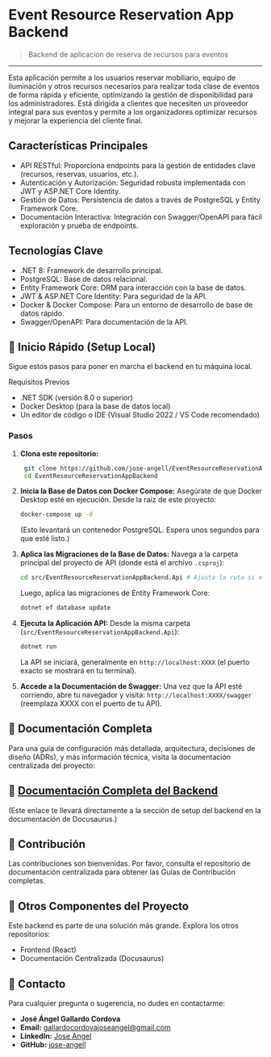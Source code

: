 # Event Resource Reservation App Backend
 > Backend de aplicacion de reserva de recursos para eventos

---
Esta aplicación permite a los usuarios reservar mobiliario, equipo de iluminación y otros recursos necesarios para realizar toda clase de eventos de forma rápida y eficiente, optimizando la gestión de disponibilidad para los administradores. Está dirigida a clientes que necesiten un proveedor integral para sus eventos y permite a los organizadores optimizar recursos y mejorar la experiencia del cliente final. 



## Características Principales
* API RESTful: Proporciona endpoints para la gestión de entidades clave (recursos, reservas, usuarios, etc.).
* Autenticación y Autorización: Seguridad robusta implementada con JWT y ASP.NET Core Identity.
* Gestión de Datos: Persistencia de datos a través de PostgreSQL y Entity Framework Core.
* Documentación Interactiva: Integración con Swagger/OpenAPI para fácil exploración y prueba de endpoints.



 ## Tecnologías Clave
* .NET 8: Framework de desarrollo principal.
* PostgreSQL: Base de datos relacional.
* Entity Framework Core: ORM para interacción con la base de datos.
* JWT & ASP.NET Core Identity: Para seguridad de la API.
* Docker & Docker Compose: Para un entorno de desarrollo de base de datos rápido.
* Swagger/OpenAPI: Para documentación de la API.



## 🚀 Inicio Rápido (Setup Local)
Sigue estos pasos para poner en marcha el backend en tu máquina local.

Requisitos Previos
* .NET SDK (versión 8.0 o superior)
* Docker Desktop (para la base de datos local)
* Un editor de código o IDE (Visual Studio 2022 / VS Code recomendado)

### Pasos
1. **Clona este repositorio:**

   ```bash
    git clone https://github.com/jose-angell/EventResourceReservationAppBackend.git
    cd EventResourceReservationAppBackend
    ```
    
3. **Inicia la Base de Datos con Docker Compose:**
  Asegúrate de que Docker Desktop esté en ejecución. Desde la raíz de este proyecto:

    ```bash
    docker-compose up -d
    ```
    (Esto levantará un contenedor PostgreSQL. Espera unos segundos para que esté listo.)
  
3. **Aplica las Migraciones de la Base de Datos:**
    Navega a la carpeta principal del proyecto de API (donde está el archivo `.csproj`):

    ```bash
    cd src/EventResourceReservationAppBackend.Api # Ajusta la ruta si es diferente
    ```
    Luego, aplica las migraciones de Entity Framework Core:
    
    ```bash
    dotnet ef database update
    ```
    
4. **Ejecuta la Aplicación API:**
    Desde la misma carpeta (`src/EventResourceReservationAppBackend.Api`):

    ```bash
    dotnet run
    ```
    La API se iniciará, generalmente en `http://localhost:XXXX` (el puerto exacto se mostrará en tu terminal).
  
5. **Accede a la Documentación de Swagger:**
    Una vez que la API esté corriendo, abre tu navegador y visita:
    `http://localhost:XXXX/swagger` (reemplaza XXXX con el puerto de tu API).



## 📖 Documentación Completa
Para una guía de configuración más detallada, arquitectura, decisiones de diseño (ADRs), y más información técnica, visita la documentación centralizada del proyecto:

## 🔗 [Documentación Completa del Backend](https://jose-angell.github.io/EventReservationAppDocs/backend/setup/)
(Este enlace te llevará directamente a la sección de setup del backend en la documentación de Docusaurus.)


## 🤝 Contribución
Las contribuciones son bienvenidas. Por favor, consulta el repositorio de documentación centralizada para obtener las Guías de Contribución completas.


## 🔗 Otros Componentes del Proyecto
Este backend es parte de una solución más grande. Explora los otros repositorios:
* Frontend (React)
* Documentación Centralizada (Docusaurus)


## 📧 Contacto
Para cualquier pregunta o sugerencia, no dudes en contactarme:
* **José Ángel Gallardo Cordova**
* **Email:** gallardocordovajoseangel@gmail.com
* **LinkedIn:** [Jose Angel](www.linkedin.com/in/jose-angel-gallardo-cordova-05a347365)
* **GitHub:** [jose-angell](https://github.com/jose-angell)
